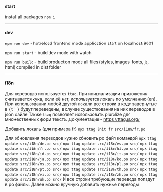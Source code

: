#### start
install all packages
`npm i`

---
#### dev

`npm run dev` - hotreload frontend mode
application start on localhost:9001

`npm run start` - build dev mode with watch

`npm run build` - build production mode
all files (styles, images, fonts, js, html) compiled in dist folder


---

#### i18n

Для переводов используется `ttaq`. При инициализации приложения считывается кука, если её нет, используется локаль по умолчанию (en).
При использовании любой другой локали все строки в коде завернутые в `{t``}` будут переведены, в случае существования на них переводов  в json файле
Также `ttaq` позволяет использовать pluralize для множественных форм текста.
Документация - https://ttag.js.org/

Добавить локаль (для примера fr)
`npx ttag init fr src/i18n/fr.po`

Для обновления переводов нужно обновить po файл командой
`npx ttag update src/i18n/de.po src/`
`npx ttag update src/i18n/es.po src/`
`npx ttag update src/i18n/fr.po src/`
`npx ttag update src/i18n/hi.po src/`
`npx ttag update src/i18n/id.po src/`
`npx ttag update src/i18n/it.po src/`
`npx ttag update src/i18n/ja.po src/`
`npx ttag update src/i18n/ko.po src/` 
`npx ttag update src/i18n/ms.po src/`
`npx ttag update src/i18n/pl.po src/` 
`npx ttag update src/i18n/pt.po src/`
`npx ttag update src/i18n/th.po src/`
`npx ttag update src/i18n/vi.po src/`
`npx ttag update src/i18n/zh.po src/`
`npx ttag update src/i18n/uk.po src/`
И все строки требующие перевода попадут в po файлы.
Далее можно вручную добавить нужные переводы 
